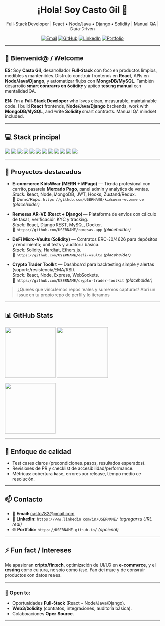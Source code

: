 <!--
⚠️ Reemplaza USERNAME por tu usuario de GitHub
Ej.: https://github.com/USERNAME => https://github.com/castogil
-->

<h1 align="center">¡Hola! Soy Casto Gil 👋</h1>
<p align="center">
  Full-Stack Developer | React • Node/Java • Django • Solidity | Manual QA | Data-Driven
</p>

<p align="center">
  <a href="mailto:casto782@gmail.com"><img alt="Email" src="https://img.shields.io/badge/Email-casto782%40gmail.com-red?style=for-the-badge&logo=gmail"></a>
  <a href="https://github.com/USERNAME"><img alt="GitHub" src="https://img.shields.io/badge/GitHub-USERNAME-24292e?style=for-the-badge&logo=github&logoColor=white"></a>
  <a href="https://www.linkedin.com/in/USERNAME/"><img alt="LinkedIn" src="https://img.shields.io/badge/LinkedIn-Perfil-0A66C2?style=for-the-badge&logo=linkedin"></a>
  <a href="https://USERNAME.github.io/"><img alt="Portfolio" src="https://img.shields.io/badge/Portfolio-Web-111?style=for-the-badge&logo=vercel"></a>
</p>

---

## 👋 Bienvenid@ / Welcome
**ES:** Soy **Casto Gil**, desarrollador **Full-Stack** con foco en productos limpios, medibles y mantenibles. Disfruto construir frontends en **React**, APIs en **Node/Java/Django**, y automatizar flujos con **MongoDB/MySQL**. También desarrollo **smart contracts en Solidity** y aplico **testing manual** con mentalidad QA.

**EN:** I’m a **Full-Stack Developer** who loves clean, measurable, maintainable code. I build **React** frontends, **Node/Java/Django** backends, work with **MongoDB/MySQL**, and write **Solidity** smart contracts. Manual QA mindset included.

---

## 💻 Stack principal
<p>
  <img src="https://img.shields.io/badge/HTML5-E34F26?logo=html5&logoColor=white" />
  <img src="https://img.shields.io/badge/CSS3-1572B6?logo=css3&logoColor=white" />
  <img src="https://img.shields.io/badge/JavaScript-ES6+-F7DF1E?logo=javascript&logoColor=000" />
  <img src="https://img.shields.io/badge/React-61DAFB?logo=react&logoColor=000" />
  <img src="https://img.shields.io/badge/Java-ED8B00?logo=java&logoColor=white" />
  <img src="https://img.shields.io/badge/Django-092E20?logo=django&logoColor=white" />
  <img src="https://img.shields.io/badge/Node.js-339933?logo=nodedotjs&logoColor=white" />
  <img src="https://img.shields.io/badge/MySQL-4479A1?logo=mysql&logoColor=white" />
  <img src="https://img.shields.io/badge/MongoDB-47A248?logo=mongodb&logoColor=white" />
  <img src="https://img.shields.io/badge/Solidity-363636?logo=solidity&logoColor=white" />
  <img src="https://img.shields.io/badge/Manual%20Testing-25A162?logo=testcafe&logoColor=white" />
  <img src="https://img.shields.io/badge/Git-FA7343?logo=git&logoColor=white" />
</p>

---

## 🚀 Proyectos destacados
- **E-commerce KidsWear (MERN + MPago)** — Tienda profesional con carrito, pasarela **Mercado Pago**, panel admin y analytics de ventas.  
  _Stack:_ React, Node, MongoDB, JWT, Hooks, Zustand/Redux.  
  🔗 Demo/Repo: `https://github.com/USERNAME/kidswear-ecommerce` *(placeholder)*

- **Remesas AR-VE (React + Django)** — Plataforma de envíos con cálculo de tasas, verificación KYC y tracking.  
  _Stack:_ React, Django REST, MySQL, Docker.  
  🔗 `https://github.com/USERNAME/remesas-app` *(placeholder)*

- **DeFi Micro-Vaults (Solidity)** — Contratos ERC-20/4626 para depósitos y rendimiento; unit tests y auditoría básica.  
  _Stack:_ Solidity, Hardhat, Ethers.js.  
  🔗 `https://github.com/USERNAME/defi-vaults` *(placeholder)*

- **Crypto Trader Toolkit** — Dashboard para backtesting simple y alertas (soporte/resistencia/EMA/RSI).  
  _Stack:_ React, Node, Express, WebSockets.  
  🔗 `https://github.com/USERNAME/crypto-trader-toolkit` *(placeholder)*

> ¿Querés que vinculemos repos reales y sumemos capturas? Abrí un issue en tu propio repo de perfil y lo iteramos.

---

## 📊 GitHub Stats
<p align="left">
  <img height="165" src="https://github-readme-stats.vercel.app/api?username=USERNAME&show_icons=true&theme=tokyonight" />
  <img height="165" src="https://github-readme-streak-stats.herokuapp.com/?user=USERNAME&theme=tokyonight" />
</p>
<p align="left">
  <img height="165" src="https://github-readme-stats.vercel.app/api/top-langs/?username=USERNAME&layout=compact&langs_count=8&theme=tokyonight" />
</p>

---

## 🧪 Enfoque de calidad
- Test cases claros (precondiciones, pasos, resultados esperados).  
- Revisiones de PR y checklist de accesibilidad/performance.  
- Métricas: cobertura base, errores por release, tiempo medio de resolución.

---

## 📫 Contacto
- 📧 **Email:** <casto782@gmail.com>  
- 💼 **LinkedIn:** `https://www.linkedin.com/in/USERNAME/` *(agregar tu URL real)*  
- 🌐 **Portfolio:** `https://USERNAME.github.io/` *(opcional)*

---

## ⚡ Fun fact / Intereses
Me apasionan **cripto/fintech**, optimización de UI/UX en **e-commerce**, y el **testing** como cultura, no solo como fase. Fan del mate y de construir productos con datos reales.

---

### 🤝 Open to:
- Oportunidades **Full-Stack** (React + Node/Java/Django).  
- **Web3/Solidity** (contratos, integraciones, auditoría básica).  
- Colaboraciones **Open Source**.

---

